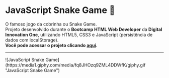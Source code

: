 # JavaScript Snake Game 🐍
 O famoso jogo da cobrinha ou Snake Game.   
 Projeto desenvolvido durante o **Bootcamp HTML Web Developer** da **Digital Innovation One**, utilizando HTML5, CSS3 e JavaScript (persistência de dados com localStorage).   
 **Você pode acessar o projeto clicando [aqui](https://devmagno.github.io/js-snake-game).**   
***
<span style="text-align: center">
![JavaScript Snake Game](https://media1.giphy.com/media/fq8JHOzq9ZML4DDWfK/giphy.gif "JavaScript Snake Game")
</span>
